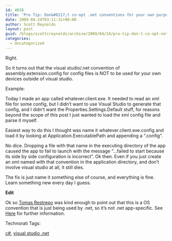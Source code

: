 ```yaml
---
id: 4038
title: 'Pro Tip: Don&#8217;t co-opt .net conventions for your own purposes'
date: 2009-04-24T03:11:31+00:00
author: Scott Reynolds
layout: post
guid: /blogs/scottcreynolds/archive/2009/04/24/pro-tip-don-t-co-opt-net-conventions-for-your-own-purposes.aspx
categories:
  - Uncategorized
---
```

Right. 

So it turns out that the visual studio/.net convention of assembly.extension.config for config files is NOT to be used for your own devices outside of visual studio. 

Example: 

Today I made an app called whatever.client.exe. It needed to read an xml file for some config, but I didn&#8217;t want to use Visual Studio to generate that config, and I didn&#8217;t want the Properties.Settings.Default stuff, for reasons beyond the scope of this post I just wanted to load the xml config file and parse it myself. 

Easiest way to do this I thought was name it whatever.client.exe.config and load it by looking at Application.ExecutablePath and appending a &#8220;.config&#8221;. 

No dice. Dropping a file with that name in the executing directory of the app caused the app to fail to launch with the message &#8220;&#8230;failed to start because its side by side configuration is incorrect&#8221;. Ok then. Even if you just create an xml named with that convention in the application directory, and don&#8217;t involve visual studio at all, it still dies. 

The fix is just name it something else of course, and everything is fine. Learn something new every day I guess. 

**Edit**

Ok so [Tomas Restrepo](http://twitter.com/tomasrestrepo/) was kind enough to point out that this is a OS convention that is just being used by .net, so it&#8217;s not .net app-specific. See [Here](http://msdn.microsoft.com/en-us/library/aa374182.aspx) for further information.

<!-- Technorati Tags Start -->

Technorati Tags:
  
<a href="http://technorati.com/tag/c%23" rel="tag">c#</a>, <a href="http://technorati.com/tag/visual%20studio%20.net" rel="tag">visual studio .net</a> 

<!-- Technorati Tags End -->